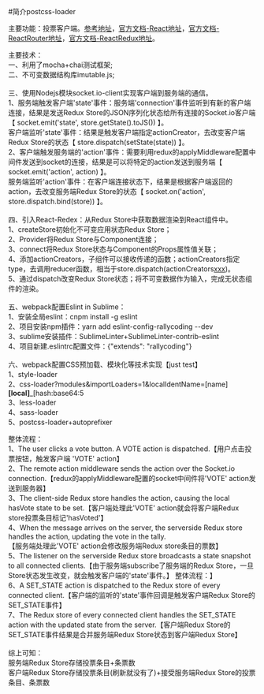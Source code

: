 #简介postcss-loader

主要功能：投票客户端。[参考地址](http://teropa.info/blog/2015/09/10/full-stack-redux-tutorial.html)，[官方文档-React地址](https://reactjs.org/docs/hello-world.html)，[官方文档-ReactRouter地址](https://reacttraining.com/react-router/web/guides/philosophy)，[官方文档-ReactRedux地址](http://redux.js.org/)。


主要技术：</br>
一、利用了mocha+chai测试框架;</br>
二、不可变数据结构库imutable.js;</br></br>
三、使用Nodejs模块socket.io-client实现客户端到服务端的通信。</br>
1、服务端触发客户端'state'事件：服务端'connection'事件监听到有新的客户端连接，结果是发送Redux Store的JSON序列化状态给所有连接的Socket.io客户端【 socket.emit('state', store.getState().toJS()) 】。</br>
客户端监听'state'事件：结果是触发客户端指定actionCreator，去改变客户端Redux Store的状态【 store.dispatch(setState(state)) 】。</br>
2、客户端触发服务端的'action'事件：需要利用redux的applyMiddleware配置中间件发送到socket的连接，结果是可以将特定的action发送到服务端【 socket.emit('action', action) 】。</br>
服务端监听'action'事件：在客户端连接状态下，结果是根据客户端返回的action，去改变服务端Redux Store的状态【 socket.on('action', store.dispatch.bind(store)) 】。</br></br>
四、引入React-Redex：从Redux Store中获取数据渲染到React组件中。</br>
1、createStore初始化不可变应用状态Redux Store；</br>
2、Provider将Redux Store与Component连接；</br>
3、connect将Redux Store状态与Component的Props属性值关联；</br>
4、添加actionCreators，子组件可以接收传递的函数；actionCreators指定type，去调用reducer函数，相当于store.dispatch(actionCreators[xxx](state))。</br>
5、通过dispatch改变Redux Store状态；将不可变数据作为输入，完成无状态组件的渲染。</br></br>
五、webpack配置Eslint in Sublime：</br>
1、安装全局eslint：cnpm install -g eslint</br>
2、项目安装npm插件：yarn add eslint-config-rallycoding  --dev</br>
3、sublime安装插件：SublimeLinter+SublimeLinter-contrib-eslint</br>
4、项目新建.eslintrc配置文件：{"extends": "rallycoding"}</br></br>
六、webpack配置CSS预加载、模块化等技术实现【just test】</br>
1、style-loader</br>
2、css-loader?modules&importLoaders=1&localIdentName=[name]__[local]___[hash:base64:5</br>
3、less-loader</br>
4、sass-loader</br>
5、postcss-loader+autoprefixer</br>


整体流程：</br>
1、The user clicks a vote button. A VOTE action is dispatched.【用户点击投票按钮，触发客户端 'VOTE' action】</br>
2、The remote action middleware sends the action over the Socket.io connection.【redux的applyMiddleware配置的socket中间件将'VOTE' action发送到服务器】</br>
3、The client-side Redux store handles the action, causing the local hasVote state to be set.【客户端处理此'VOTE' action就会将客户端Redux store投票条目标记'hasVoted'】</br>
4、When the message arrives on the server, the serverside Redux store handles the action, updating the vote in the tally.</br>【服务端处理此'VOTE' action会修改服务端Redux store条目的票数】</br>
5、The listener on the serverside Redux store broadcasts a state snapshot to all connected clients.【由于服务端subscribe了服务端的Redux Store，一旦Store状态发生改变，就会触发客户端的'state'事件。】
整体流程：】</br>
6、A SET_STATE action is dispatched to the Redux store of every connected client.【客户端的监听的'state'事件回调是触发客户端Redux Store的SET_STATE事件】</br>
7、The Redux store of every connected client handles the SET_STATE action with the updated state from the server.【客户端Redux Store的SET_STATE事件结果是合并服务端Redux Store状态到客户端Redux Store】
</br></br>
综上可知：</br>
服务端Redux Store存储投票条目+条票数</br>
客户端Redux Store存储投票条目(刷新就没有了)+接受服务端Redux Store的投票条目、条票数</br>